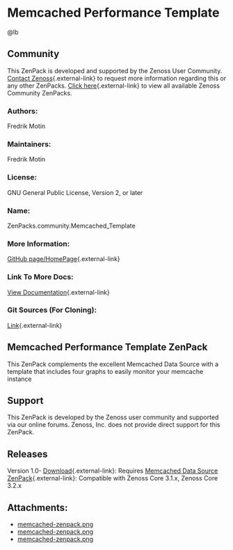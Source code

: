 # Memcached Performance Template

@lb[](img/zenpack-memcached-zenpack.png)

## Community

This ZenPack is developed and supported by the Zenoss User Community.
[Contact Zenoss](https://tryit.zenoss.com/zenpack-contact/){.external-link} to
request more information regarding this or any other ZenPacks. [Click here](https://zenoss.com/product/zenpacks?f%5B0%5D=im_field_zenpack_category:1021){.external-link} to
view all available Zenoss Community ZenPacks.

### Authors:

Fredrik Motin

### Maintainers:

Fredrik Motin

### License:

GNU General Public License, Version 2, or later

### Name:

ZenPacks.community.Memcached_Template

### More Information:

[GitHub page/HomePage](http://community.zenoss.org/docs/DOC-5911){.external-link}

### Link To More Docs:

[View Documentation](http://community.zenoss.org/docs/DOC-5911){.external-link}

### Git Sources (For Cloning):

[Link](https://github.com/zenoss/ZenPacks.community.Memcached_Template.git){.external-link}

## Memcached Performance Template ZenPack

This ZenPack complements the excellent Memcached Data Source with a
template that includes four graphs to easily monitor your memcache
instance

## Support

This ZenPack is developed by the Zenoss user community and supported via
our online forums. Zenoss, Inc. does not provide direct support for this
ZenPack.

## Releases

Version 1.0- [Download](https://storage.googleapis.com/zenpacks/ZenPacks.community.Memcached_Template/1.0/ZenPacks.community.Memcached_Template-1.0.egg){.external-link}:   Requires [Memcached Data Source ZenPack](https://help.zenoss.com/display/in/Memcached+Data+Source "ZenPack:Memcached Data Source"){.external-link}:   Compatible with Zenoss Core 3.1.x, Zenoss Core 3.2.x

## Attachments:

-   [memcached-zenpack.png](img/zenpack-memcached-zenpack.png)
-   [memcached-zenpack.png](img/zenpack-memcached-zenpack.png)
-   [memcached-zenpack.png](img/zenpack-memcached-zenpack.png)

